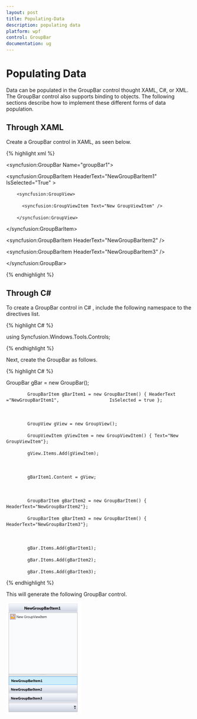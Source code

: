 ```yaml
---
layout: post
title: Populating-Data
description: populating data
platform: wpf
control: GroupBar
documentation: ug
---
```


# Populating Data

Data can be populated in the GroupBar control thought XAML, C#, or XML. The GroupBar control also supports binding to objects. The following sections describe how to implement these different forms of data population.

## Through XAML

Create a GroupBar control in XAML, as seen below.



{% highlight xml %}

<syncfusion:GroupBar Name="groupBar1">

   <syncfusion:GroupBarItem HeaderText="NewGroupBarItem1" IsSelected="True" >

        <syncfusion:GroupView>

          <syncfusion:GroupViewItem Text="New GroupViewItem" />

        </syncfusion:GroupView>

   </syncfusion:GroupBarItem>



   <syncfusion:GroupBarItem HeaderText="NewGroupBarItem2" />



   <syncfusion:GroupBarItem HeaderText="NewGroupBarItem3"  />



</syncfusion:GroupBar>

{% endhighlight %}

## Through  C#

To create a GroupBar control in  C# , include the following namespace to the directives list.



{% highlight C# %}

using Syncfusion.Windows.Tools.Controls;


{% endhighlight %}


Next, create the GroupBar as follows.



{% highlight C# %}

GroupBar gBar = new GroupBar();



            GroupBarItem gBarItem1 = new GroupBarItem() { HeaderText ="NewGroupBarItem1", 					IsSelected = true };



            GroupView gView = new GroupView();

            GroupViewItem gViewItem = new GroupViewItem() { Text="New GroupViewItem"};

            gView.Items.Add(gViewItem);



            gBarItem1.Content = gView;



            GroupBarItem gBarItem2 = new GroupBarItem() { HeaderText="NewGroupBarItem2"};

            GroupBarItem gBarItem3 = new GroupBarItem() { HeaderText="NewGroupBarItem3"};



            gBar.Items.Add(gBarItem1);

            gBar.Items.Add(gBarItem2);

            gBar.Items.Add(gBarItem3);



{% endhighlight %}



This will generate the following GroupBar control.



![](Populating-Data_images/Populating-Data_img1.png)



